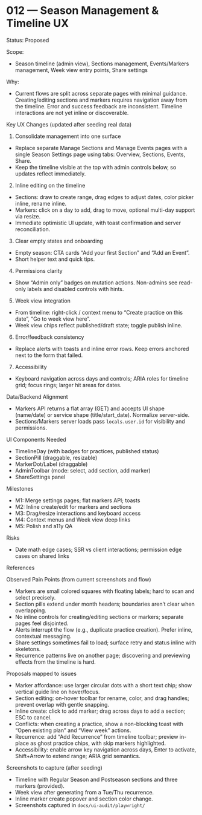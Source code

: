 # 012 — Season Management & Timeline UX

Status: Proposed

Scope:
- Season timeline (admin view), Sections management, Events/Markers management, Week view entry points, Share settings

Why:
- Current flows are split across separate pages with minimal guidance. Creating/editing sections and markers requires navigation away from the timeline. Error and success feedback are inconsistent. Timeline interactions are not yet inline or discoverable.

Key UX Changes (updated after seeding real data)

1) Consolidate management into one surface
- Replace separate Manage Sections and Manage Events pages with a single Season Settings page using tabs: Overview, Sections, Events, Share.
- Keep the timeline visible at the top with admin controls below, so updates reflect immediately.

2) Inline editing on the timeline
- Sections: draw to create range, drag edges to adjust dates, color picker inline, rename inline.
- Markers: click on a day to add, drag to move, optional multi-day support via resize.
- Immediate optimistic UI update, with toast confirmation and server reconciliation.

3) Clear empty states and onboarding
- Empty season: CTA cards “Add your first Section” and “Add an Event”.
- Short helper text and quick tips.

4) Permissions clarity
- Show “Admin only” badges on mutation actions. Non-admins see read-only labels and disabled controls with hints.

5) Week view integration
- From timeline: right-click / context menu to “Create practice on this date”, “Go to week view here”.
- Week view chips reflect published/draft state; toggle publish inline.

6) Error/feedback consistency
- Replace alerts with toasts and inline error rows. Keep errors anchored next to the form that failed.

7) Accessibility
- Keyboard navigation across days and controls; ARIA roles for timeline grid; focus rings; larger hit areas for dates.

Data/Backend Alignment
- Markers API returns a flat array (GET) and accepts UI shape (name/date) or service shape (title/start_date). Normalize server-side.
- Sections/Markers server loads pass `locals.user.id` for visibility and permissions.

UI Components Needed
- TimelineDay (with badges for practices, published status)
- SectionPill (draggable, resizable)
- MarkerDot/Label (draggable)
- AdminToolbar (mode: select, add section, add marker)
- ShareSettings panel

Milestones
- M1: Merge settings pages; flat markers API; toasts
- M2: Inline create/edit for markers and sections
- M3: Drag/resize interactions and keyboard access
- M4: Context menus and Week view deep links
- M5: Polish and a11y QA

Risks
- Date math edge cases; SSR vs client interactions; permission edge cases on shared links

References

Observed Pain Points (from current screenshots and flow)
- Markers are small colored squares with floating labels; hard to scan and select precisely.
- Section pills extend under month headers; boundaries aren’t clear when overlapping.
- No inline controls for creating/editing sections or markers; separate pages feel disjointed.
- Alerts interrupt the flow (e.g., duplicate practice creation). Prefer inline, contextual messaging.
- Share settings sometimes fail to load; surface retry and status inline with skeletons.
- Recurrence patterns live on another page; discovering and previewing effects from the timeline is hard.

Proposals mapped to issues
- Marker affordance: use larger circular dots with a short text chip; show vertical guide line on hover/focus.
- Section editing: on-hover toolbar for rename, color, and drag handles; prevent overlap with gentle snapping.
- Inline create: click to add marker; drag across days to add a section; ESC to cancel.
- Conflicts: when creating a practice, show a non-blocking toast with “Open existing plan” and “View week” actions.
- Recurrence: add “Add Recurrence” from timeline toolbar; preview in-place as ghost practice chips, with skip markers highlighted.
- Accessibility: enable arrow key navigation across days, Enter to activate, Shift+Arrow to extend range; ARIA grid semantics.

Screenshots to capture (after seeding)
- Timeline with Regular Season and Postseason sections and three markers (provided).
- Week view after generating from a Tue/Thu recurrence.
- Inline marker create popover and section color change.
- Screenshots captured in `docs/ui-audit/playwright/`


